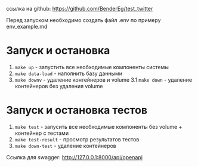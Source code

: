 ссылка на github: https://github.com/BenderEg/test_twitter

Перед запуском необходимо создать файл .env по примеру env_example.md

# Запуск и остановка

1. `make up` - запустить все необходимые компоненты системы
2. `make data-load` - наполнить базу данными
3. `make downv` - удаление контейнеров и volume
3.1 `make down` - удаление контейнеров без удаления volume

# Запуск и остановка тестов

1. `make test` - запусить все необходимые компоненты без volume + контейнер с тестами
2. `make test-result` - просмотр результатов тестов
3. `make down-test` - удаление контейнеров

Ссылка для swagger: http://127.0.0.1:8000/api/openapi